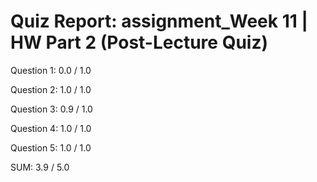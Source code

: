 # Quiz Report: assignment_Week 11 | HW Part 2 (Post-Lecture Quiz)

Question 1: 0.0 / 1.0

Question 2: 1.0 / 1.0

Question 3: 0.9 / 1.0

Question 4: 1.0 / 1.0

Question 5: 1.0 / 1.0

SUM: 3.9 / 5.0
